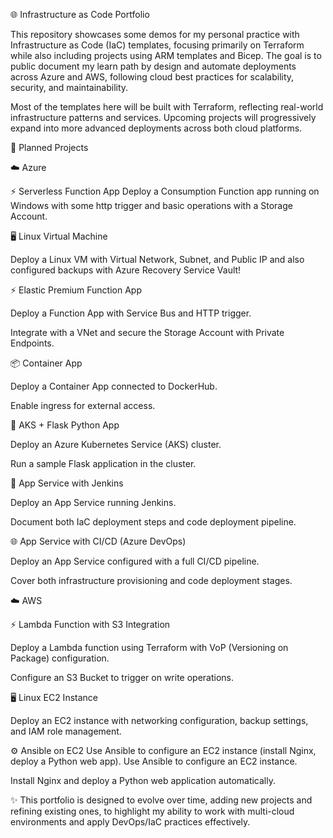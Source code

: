 🌐 Infrastructure as Code Portfolio

This repository showcases some demos for my personal practice with Infrastructure as Code (IaC) templates, focusing primarily on Terraform while also including projects using ARM templates and Bicep. The goal is to public document my learn path by design and automate deployments across Azure and AWS, following cloud best practices for scalability, security, and maintainability.

Most of the templates here will be built with Terraform, reflecting real-world infrastructure patterns and services. Upcoming projects will progressively expand into more advanced deployments across both cloud platforms.

📌 Planned Projects

☁️ Azure

⚡ Serverless Function App
Deploy a Consumption Function app running on Windows with some http trigger and basic operations with a Storage Account.

🖥️ Linux Virtual Machine

Deploy a Linux VM with Virtual Network, Subnet, and Public IP and also configured backups with Azure Recovery Service Vault!  

⚡ Elastic Premium Function App

Deploy a Function App with Service Bus and HTTP trigger.

Integrate with a VNet and secure the Storage Account with Private Endpoints.

📦 Container App

Deploy a Container App connected to DockerHub.

Enable ingress for external access.

🐍 AKS + Flask Python App

Deploy an Azure Kubernetes Service (AKS) cluster.

Run a sample Flask application in the cluster.

🔧 App Service with Jenkins

Deploy an App Service running Jenkins.

Document both IaC deployment steps and code deployment pipeline.

🌐 App Service with CI/CD (Azure DevOps)

Deploy an App Service configured with a full CI/CD pipeline.

Cover both infrastructure provisioning and code deployment stages.

☁️ AWS

⚡ Lambda Function with S3 Integration

Deploy a Lambda function using Terraform with VoP (Versioning on Package) configuration.

Configure an S3 Bucket to trigger on write operations.

🖥️ Linux EC2 Instance

Deploy an EC2 instance with networking configuration, backup settings, and IAM role management.

⚙️ Ansible on EC2
Use Ansible to configure an EC2 instance (install Nginx, deploy a Python web app).
Use Ansible to configure an EC2 instance.

Install Nginx and deploy a Python web application automatically.

✨ This portfolio is designed to evolve over time, adding new projects and refining existing ones, to highlight my ability to work with multi-cloud environments and apply DevOps/IaC practices effectively.
